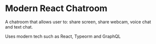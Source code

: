 # Modern React Chatroom

A chatroom that allows user to: share screen, share webcam, voice chat and text chat.

Uses modern tech such as React, Typeorm and GraphQL
